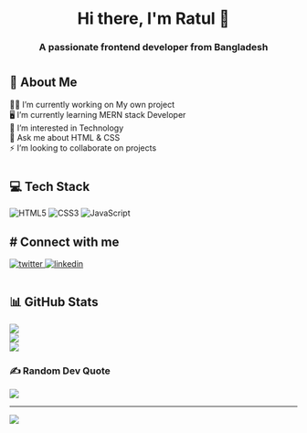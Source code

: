 <h1 align="center"> Hi there, I'm Ratul 👋</h1>
<h3 align="center">A passionate frontend developer from Bangladesh</h3>

# <h2>💫 About Me</h2>
👷‍♂️ I’m currently working on My own project<br>🖥 I’m currently learning MERN stack Developer<br>🤝 I’m interested in Technology<br>💬 Ask me about HTML & CSS<br>⚡ I’m looking to collaborate on projects 


# <h2>💻 Tech Stack</h2>
![HTML5](https://img.shields.io/badge/html5-%23E34F26.svg?style=for-the-badge&logo=html5&logoColor=white) ![CSS3](https://img.shields.io/badge/css3-%231572B6.svg?style=for-the-badge&logo=css3&logoColor=white) ![JavaScript](https://img.shields.io/badge/javascript-%23323330.svg?style=for-the-badge&logo=javascript&logoColor=%23F7DF1E)

<h2># Connect with me </h2> 
<a href="https://twitter.com/https://twitter.com/ratulraihan404" target="_blank">
<img src=https://img.shields.io/badge/twitter-%2300acee.svg?&style=for-the-badge&logo=twitter&logoColor=white alt=twitter style="margin-bottom: 5px;" />
</a>
<a href="https://linkedin.com/in/https://www.linkedin.com/in/ratulraihanrobin" target="_blank">
<img src=https://img.shields.io/badge/linkedin-%231E77B5.svg?&style=for-the-badge&logo=linkedin&logoColor=white alt=linkedin style="margin-bottom: 5px;" />
</a>

# <h2>📊 GitHub Stats</h2>
![](https://github-readme-stats.vercel.app/api?username=ratulraihanrobin&theme=radical&hide_border=true&include_all_commits=false&count_private=false)<br/>
![](https://github-readme-streak-stats.herokuapp.com/?user=ratulraihanrobin&theme=radical&hide_border=true)<br/>
![](https://github-readme-stats.vercel.app/api/top-langs/?username=ratulraihanrobin&theme=radical&hide_border=true&include_all_commits=false&count_private=false&layout=compact)

### ✍️ Random Dev Quote
![](https://quotes-github-readme.vercel.app/api?type=horizontal&theme=radical)

---
[![](https://visitcount.itsvg.in/api?id=ratulraihanrobin&icon=0&color=0)](https://visitcount.itsvg.in)

<!-- Proudly created with GPRM ( https://gprm.itsvg.in ) -->
